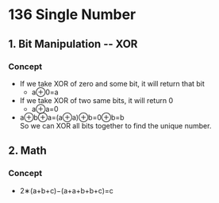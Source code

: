 # 136 Single Number
## 1. Bit Manipulation -- XOR
### Concept

* If we take XOR of zero and some bit, it will return that bit  
  * a⊕0=a  
* If we take XOR of two same bits, it will return 0
  * a⊕a=0  
* a⊕b⊕a=(a⊕a)⊕b=0⊕b=b  
So we can XOR all bits together to find the unique number.  
## 2. Math
### Concept
* 2∗(a+b+c)−(a+a+b+b+c)=c
